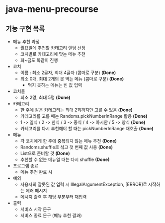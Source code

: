 # java-menu-precourse

## 기능 구현 목록

- 메뉴 추천 과정
    - 월요일에 추천할 카테고리 랜덤 선정
    - 코치별로 카테고리에 맞는 메뉴 추천
    - 화~금도 똑같이 진행
- 코치
    - 이름 : 최소 2글자, 최대 4글자 (콤마로 구분) **(Done)**
    - 최소 0개, 최대 2개의 못 먹는 메뉴 (콤마로 구분) **(Done)**
        - 먹지 못하는 메뉴는 빈 값 입력
- 코치들
    - 최소 2명, 최대 5명 **(Done)**
- 카테고리
    - 한 주에 같은 카테고리는 최대 2회까지만 고를 수 있음 **(Done)**
    - 카테고리를 고를 때는 Randoms.pickNumberInRange 활용 **(Done)**
    - 1 -> 일식 / 2 -> 한식 / 3 -> 중식 / 4 -> 아시안 / 5 -> 양식 **(Done)**
    - 카테고리를 다시 추천해야 할 때는 pickNumberInRange 재호출 **(Done)**
- 메뉴
    - 각 코치에게 한 주에 중복되지 않는 메뉴 추천 **(Done)**
    - Randoms.shuffle로 섞고 첫 번째 값 사용 **(Done)**
    - List<String>으로 준비할 것 **(Done)**
    - 추천할 수 없는 메뉴일 때는 다시 shuffle **(Done)**
- 프로그램 종료
    - 메뉴 추천 완료 시
- 예외
    - 사용자의 잘못된 값 입력 시 IllegalArgumentException, [ERROR]로 시작하는 에러 메시지
    - 메시지 출력 후 해당 부분부터 재입력
- 출력
    - 서비스 시작 문구
    - 서비스 종료 문구 (메뉴 추천 결과)